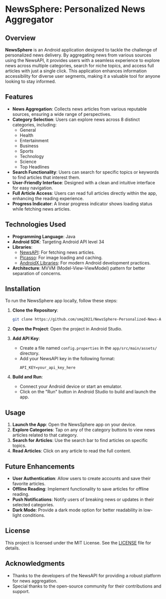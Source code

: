 # NewsSphere: Personalized News Aggregator

## Overview

**NewsSphere** is an Android application designed to tackle the challenge of personalized news delivery. By aggregating news from various sources using the NewsAPI, it provides users with a seamless experience to explore news across multiple categories, search for niche topics, and access full articles with just a single click. This application enhances information accessibility for diverse user segments, making it a valuable tool for anyone looking to stay informed.

## Features

- **News Aggregation**: Collects news articles from various reputable sources, ensuring a wide range of perspectives.
- **Category Selection**: Users can explore news across 8 distinct categories, including:
  - General
  - Health
  - Entertainment
  - Business
  - Sports
  - Technology
  - Science
  - Top Headlines
- **Search Functionality**: Users can search for specific topics or keywords to find articles that interest them.
- **User-Friendly Interface**: Designed with a clean and intuitive interface for easy navigation.
- **Full Article Access**: Users can read full articles directly within the app, enhancing the reading experience.
- **Progress Indicator**: A linear progress indicator shows loading status while fetching news articles.

## Technologies Used

- **Programming Language**: Java
- **Android SDK**: Targeting Android API level 34
- **Libraries**:
  - [NewsAPI](https://newsapi.org/): For fetching news articles.
  - [Picasso](https://square.github.io/picasso/): For image loading and caching.
  - [AndroidX Libraries](https://developer.android.com/jetpack/androidx): For modern Android development practices.
- **Architecture**: MVVM (Model-View-ViewModel) pattern for better separation of concerns.

## Installation

To run the NewsSphere app locally, follow these steps:

1. **Clone the Repository**:
   ```bash
   git clone https://github.com/smq2021/NewsSphere-Personalized-News-Aggregator.git
   ```

2. **Open the Project**:
   Open the project in Android Studio.

3. **Add API Key**:
   - Create a file named `config.properties` in the `app/src/main/assets/` directory.
   - Add your NewsAPI key in the following format:
     ```
     API_KEY=your_api_key_here
     ```

4. **Build and Run**:
   - Connect your Android device or start an emulator.
   - Click on the "Run" button in Android Studio to build and launch the app.

## Usage

1. **Launch the App**: Open the NewsSphere app on your device.
2. **Explore Categories**: Tap on any of the category buttons to view news articles related to that category.
3. **Search for Articles**: Use the search bar to find articles on specific topics.
4. **Read Articles**: Click on any article to read the full content.



## Future Enhancements

- **User Authentication**: Allow users to create accounts and save their favorite articles.
- **Offline Reading**: Implement functionality to save articles for offline reading.
- **Push Notifications**: Notify users of breaking news or updates in their selected categories.
- **Dark Mode**: Provide a dark mode option for better readability in low-light conditions.



## License

This project is licensed under the MIT License. See the [LICENSE](LICENSE) file for details.

## Acknowledgments

- Thanks to the developers of the NewsAPI for providing a robust platform for news aggregation.
- Special thanks to the open-source community for their contributions and support.

